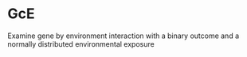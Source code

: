 # GcE
Examine gene by environment interaction with a binary outcome and a normally distributed environmental exposure
